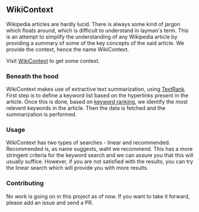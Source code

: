 ## WikiContext

Wikipedia articles are hardly lucid. There is always some kind of jargon which floats around, which is difficult to understand in layman's term. This is an attempt to simplify the understanding of any Wikipedia article by providing a summary of some of the key concepts of the said article.
We provide the context, hence the name WikiContext.

Visit [WikiContext](http://wiki-dev.us-east-2.elasticbeanstalk.com/) to get some context.

### Beneath the hood

WikiContext makes use of extractive text summarization, using [TextRank](https://www.aclweb.org/anthology/W04-3252). First step is to define a keyword list based on the hyperlinks present in the article. Once this is done, based on [keyword ranking](http://ceur-ws.org/Vol-706/poster13.pdf), we identify the most relevent keywords in the article. Then the data is fetched and the summarization is performed.

### Usage
WikiContext has two types of searches - linear and recommended. Recommended is, as name suggests, waht we recommend. This has a more stringent criteria for the keyword search and we can assure you that this will usually suffice. However, if you are not satisfied with the results, you can try the linear search which will provide you with more results. 

### Contributing
No work is going on in this project as of now. If you want to take it forward, please add an issue and send a PR. 